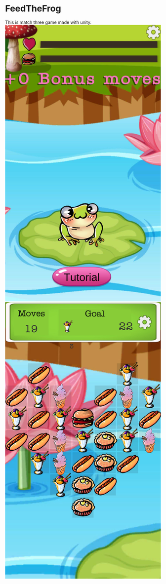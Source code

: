 # FeedTheFrog
This is match three game made with unity.
![alt text](https://github.com/blankedspace/FeedTheFrog/blob/main/Recordings/image_001_0000.jpg?raw=true)
![alt text](https://github.com/blankedspace/FeedTheFrog/blob/main/Recordings/image_004_0000.jpg?raw=true)
